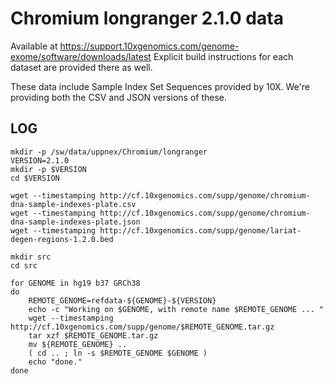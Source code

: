 Chromium longranger 2.1.0 data
==============================

Available at <https://support.10xgenomics.com/genome-exome/software/downloads/latest>
Explicit build instructions for each dataset are provided there as well.

These data include Sample Index Set Sequences provided by 10X.  We're providing
both the CSV and JSON versions of these.

LOG
---

    mkdir -p /sw/data/uppnex/Chromium/longranger
    VERSION=2.1.0
    mkdir -p $VERSION
    cd $VERSION

    wget --timestamping http://cf.10xgenomics.com/supp/genome/chromium-dna-sample-indexes-plate.csv
    wget --timestamping http://cf.10xgenomics.com/supp/genome/chromium-dna-sample-indexes-plate.json
    wget --timestamping http://cf.10xgenomics.com/supp/genome/lariat-degen-regions-1.2.0.bed

    mkdir src
    cd src

    for GENOME in hg19 b37 GRCh38
    do
        REMOTE_GENOME=refdata-${GENOME}-${VERSION}
        echo -c "Working on $GENOME, with remote name $REMOTE_GENOME ... "
        wget --timestamping http://cf.10xgenomics.com/supp/genome/$REMOTE_GENOME.tar.gz
        tar xzf $REMOTE_GENOME.tar.gz
        mv ${REMOTE_GENOME} ..
        ( cd .. ; ln -s $REMOTE_GENOME $GENOME )
        echo "done."
    done

